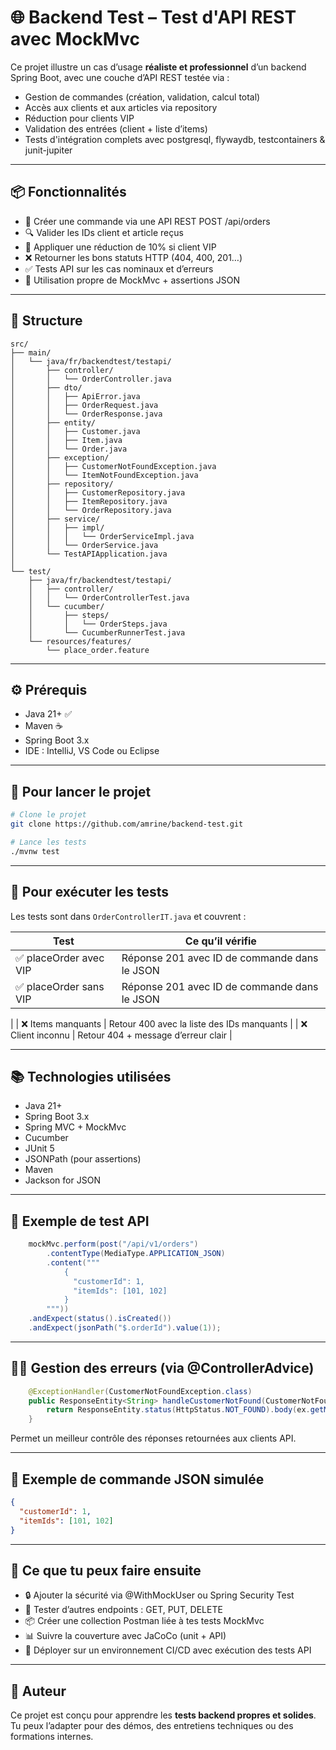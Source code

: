 # 🌐 Backend Test – Test d'API REST avec MockMvc

Ce projet illustre un cas d’usage **réaliste et professionnel** d’un backend Spring Boot, avec une couche d’API REST testée via :

- Gestion de commandes (création, validation, calcul total)
- Accès aux clients et aux articles via repository
- Réduction pour clients VIP
- Validation des entrées (client + liste d’items)
- Tests d'intégration complets avec postgresql, flywaydb, testcontainers & junit-jupiter

---

## 📦 Fonctionnalités

- 🧾 Créer une commande via une API REST POST /api/orders
- 🔍 Valider les IDs client et article reçus
- 💸 Appliquer une réduction de 10% si client VIP
- ❌ Retourner les bons statuts HTTP (404, 400, 201…)
- ✅ Tests API sur les cas nominaux et d’erreurs
- 🧪 Utilisation propre de MockMvc + assertions JSON

---

## 🧱 Structure

```
src/
├── main/
│   └── java/fr/backendtest/testapi/
│       ├── controller/
│       │   └── OrderController.java
│       ├── dto/
│       │   ├── ApiError.java
│       │   ├── OrderRequest.java
│       │   └── OrderResponse.java
│       ├── entity/
│       │   ├── Customer.java
│       │   ├── Item.java
│       │   └── Order.java
│       ├── exception/
│       │   ├── CustomerNotFoundException.java
│       │   └── ItemNotFoundException.java
│       ├── repository/
│       │   ├── CustomerRepository.java
│       │   ├── ItemRepository.java
│       │   └── OrderRepository.java
│       ├── service/
│       │   ├── impl/
│       │   │   └── OrderServiceImpl.java
│       │   └── OrderService.java
│       └── TestAPIApplication.java
│
└── test/
    ├── java/fr/backendtest/testapi/
    │   ├── controller/
    │   │   └── OrderControllerTest.java
    │   └── cucumber/
    │       ├── steps/
    │       │   └── OrderSteps.java
    │       └── CucumberRunnerTest.java
    └── resources/features/
        └── place_order.feature
```

---

## ⚙️ Prérequis

- Java 21+ ✅
- Maven ☕
- Spring Boot 3.x
- IDE : IntelliJ, VS Code ou Eclipse

---

## 🚀 Pour lancer le projet

```bash
# Clone le projet
git clone https://github.com/amrine/backend-test.git

# Lance les tests
./mvnw test
```

---

## 🧪 Pour exécuter les tests

Les tests sont dans `OrderControllerIT.java` et couvrent :

| Test                  | Ce qu’il vérifie                               |
|-----------------------|------------------------------------------------|
| ✅ placeOrder avec VIP | Réponse 201 avec ID de commande dans le JSON   |
| ✅ placeOrder sans VIP | Réponse 201 avec ID de commande dans le JSON   
|
| ❌ Items manquants     | Retour 400 avec la liste des IDs manquants     |
| ❌ Client inconnu      | Retour 404 + message d’erreur clair            |

---

## 📚 Technologies utilisées

- Java 21+
- Spring Boot 3.x
- Spring MVC + MockMvc
- Cucumber
- JUnit 5
- JSONPath (pour assertions)
- Maven
- Jackson for JSON

---

## 🧪 Exemple de test API

```java
    mockMvc.perform(post("/api/v1/orders")
        .contentType(MediaType.APPLICATION_JSON)
        .content("""
            {
              "customerId": 1,
              "itemIds": [101, 102]
            }
        """))
    .andExpect(status().isCreated())
    .andExpect(jsonPath("$.orderId").value(1));

```

---

## 🧪💥 Gestion des erreurs (via @ControllerAdvice)

```java
    @ExceptionHandler(CustomerNotFoundException.class)
    public ResponseEntity<String> handleCustomerNotFound(CustomerNotFoundException ex) {
        return ResponseEntity.status(HttpStatus.NOT_FOUND).body(ex.getMessage());
    }
```
Permet un meilleur contrôle des réponses retournées aux clients API.

---

## 🧠 Exemple de commande JSON simulée

```json
{
  "customerId": 1,
  "itemIds": [101, 102]
}
```

---

## 📌 Ce que tu peux faire ensuite

 - 🔒 Ajouter la sécurité via @WithMockUser ou Spring Security Test
 - 🔁 Tester d’autres endpoints : GET, PUT, DELETE
 - 📦 Créer une collection Postman liée à tes tests MockMvc
 - 📊 Suivre la couverture avec JaCoCo (unit + API)
 - 🚀 Déployer sur un environnement CI/CD avec exécution des tests API

---

## 🙌 Auteur

Ce projet est conçu pour apprendre les **tests backend propres et solides**.  
Tu peux l’adapter pour des démos, des entretiens techniques ou des formations internes.
